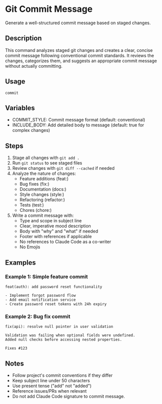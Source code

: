 # Git Commit Message

Generate a well-structured commit message based on staged changes.

## Description
This command analyzes staged git changes and creates a clear, concise commit message following conventional commit standards. It reviews the changes, categorizes them, and suggests an appropriate commit message without actually committing.

## Usage
`commit`

## Variables
- COMMIT_STYLE: Commit message format (default: conventional)
- INCLUDE_BODY: Add detailed body to message (default: true for complex changes)

## Steps
1. Stage all changes with `git add .`
2. Run `git status` to see staged files
3. Review changes with `git diff --cached` if needed
4. Analyze the nature of changes:
   - Feature additions (feat:)
   - Bug fixes (fix:)
   - Documentation (docs:)
   - Style changes (style:)
   - Refactoring (refactor:)
   - Tests (test:)
   - Chores (chore:)
5. Write a commit message with:
   - Type and scope in subject line
   - Clear, imperative mood description
   - Body with "why" and "what" if needed
   - Footer with references if applicable
   - No references to Claude Code as a co-writer
   - No Emojis

## Examples
### Example 1: Simple feature commit
```
feat(auth): add password reset functionality

- Implement forgot password flow
- Add email notification service
- Create password reset tokens with 24h expiry
```

### Example 2: Bug fix commit
```
fix(api): resolve null pointer in user validation

Validation was failing when optional fields were undefined.
Added null checks before accessing nested properties.

Fixes #123
```

## Notes
- Follow project's commit conventions if they differ
- Keep subject line under 50 characters
- Use present tense ("add" not "added")
- Reference issues/PRs when relevant
- Do not add Claude Code signature to commit message. 